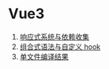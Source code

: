 # Vue3

1. [响应式系统与依赖收集](./%E5%93%8D%E5%BA%94%E5%BC%8F%E7%B3%BB%E7%BB%9F%E4%B8%8E%E4%BE%9D%E8%B5%96%E6%94%B6%E9%9B%86/index.md)
2. [组合式语法与自定义 hook](./%E7%BB%84%E5%90%88%E5%BC%8F%E8%AF%AD%E6%B3%95%E4%B8%8E%E8%87%AA%E5%AE%9A%E4%B9%89hook/index.md)
3. [单文件编译结果](./%E5%8D%95%E6%96%87%E4%BB%B6%E7%BC%96%E8%AF%91%E7%BB%93%E6%9E%9C/index.md)
